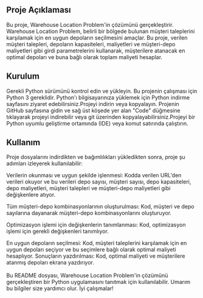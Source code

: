 ## Proje Açıklaması

Bu proje, Warehouse Location Problem'in çözümünü gerçekleştirir. Warehouse Location Problem, belirli bir bölgede bulunan müşteri taleplerini karşılamak için en uygun depoların seçilmesini amaçlar. Bu proje, verilen müşteri talepleri, depoların kapasiteleri, maliyetleri ve müşteri-depo maliyetleri gibi girdi parametrelerini kullanarak, müşterilere atanacak en optimal depoları ve buna bağlı olarak toplam maliyeti hesaplar.

## Kurulum

Gerekli Python sürümünü kontrol edin ve yükleyin. Bu projenin çalışması için Python 3 gereklidir. Python'ı bilgisayarınıza yüklemek için Python indirme sayfasını ziyaret edebilirsiniz.Projeyi indirin veya kopyalayın. Projenin GitHub sayfasına gidin ve sağ üst köşede yer alan "Code" düğmesine tıklayarak projeyi indirebilir veya git üzerinden kopyalayabilirsiniz.Projeyi bir Python uyumlu geliştirme ortamında (IDE) veya komut satırında çalıştırın.

## Kullanım

Proje dosyalarını indirdikten ve bağımlılıkları yükledikten sonra, proje şu adımları izleyerek kullanılabilir:<br>

Verilerin okunması ve uygun şekilde işlenmesi: Kodda verilen URL'den verileri okuyor ve bu verileri depo sayısı, müşteri sayısı, depo kapasiteleri, depo maliyetleri, müşteri talepleri ve müşteri-depo maliyetleri gibi değişkenlere atıyor.<br> 

Tüm müşteri-depo kombinasyonlarının oluşturulması: Kod, müşteri ve depo sayılarına dayanarak müşteri-depo kombinasyonlarını oluşturuyor. <br>

Optimizasyon işlemi için değişkenlerin tanımlanması: Kod, optimizasyon işlemi için gerekli değişkenleri tanımlıyor. <br>

En uygun depoların seçilmesi: Kod, müşteri taleplerini karşılamak için en uygun depoları seçiyor ve bu seçimlere bağlı olarak optimal maliyeti hesaplıyor. 
Sonuçların yazdırılması: Kod, optimal maliyeti ve müşterilere atanmış depoları ekrana yazdırıyor.
<br>
<br>
Bu README dosyası, Warehouse Location Problem'in çözümünü gerçekleştiren bir Python uygulamasını tanıtmak için kullanılabilir. Umarım bu bilgiler size yardımcı olur. İyi çalışmalar!
